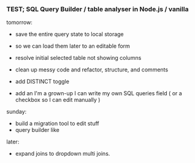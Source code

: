 ### TEST; SQL Query Builder / table analyser in Node.js / vanilla

tomorrow:

- save the entire query state to local storage
- so we can load them later to an editable form

- resolve initial selected table not showing columns

- clean up messy code and refactor, structure, and comments

- add DISTINCT toggle

- add an I'm a grown-up I can write my own SQL queries field ( or a checkbox so I can edit manually )

sunday:

- build a migration tool to edit stuff
- query builder like


later:
- expand joins to dropdown multi joins.
